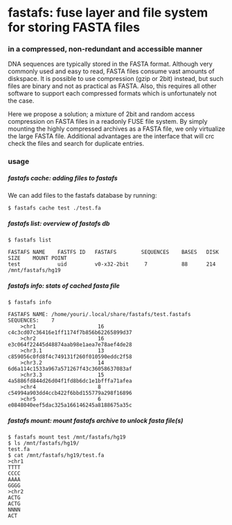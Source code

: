 # fastafs: fuse layer and file system for storing FASTA files
### in a compressed, non-redundant and accessible manner


DNA sequences are typically stored in the FASTA format. Although very commonly used and easy to read, FASTA files consume vast amounts of diskspace. It is possible to use compression (gzip or 2bit) instead, but such files are binary and not as practical as FASTA. Also, this requires all other software to support each compressed formats which is unfortunately not the case.

Here we propose a solution; a mixture of 2bit and random access compression on FASTA files in a readonly FUSE file system. By simply mounting the highly compressed archives as a FASTA file, we only virtualize the large FASTA file. Additional advantages are the interface that will crc check the files and search for duplicate entries.

### usage ###
##### fastafs cache: adding files to fastafs
We can add files to the fastafs database by running:
```
$ fastafs cache test ./test.fa
```

##### fastafs list: overview of fastafs db #####
```
$ fastafs list

FASTAFS NAME    FASTFS ID   FASTAFS        SEQUENCES    BASES   DISK SIZE    MOUNT POINT
test            uid         v0-x32-2bit     7           88      214          /mnt/fastafs/hg19
```

##### fastafs info: stats of cached fasta file #####
```
$ fastafs info

FASTAFS NAME: /home/youri/.local/share/fastafs/test.fastafs
SEQUENCES:    7
    >chr1                    16          c4c3cd07c36416e1ff1174f7b856b62265899d37
    >chr2                    16          e3c064f22445d48874aab98e1aea7e78aef4de28
    >chr3.1                  13          c859056c0fd8f4c749131f260f010590eddc2f58
    >chr3.2                  14          6d6a114c1533a967a571267f43c36058637083af
    >chr3.3                  15          4a5886fd844d26d04f1fd8b6dc1e1bfffa71afea
    >chr4                    8           c54994a903dd4ccb422f6bbd155779a298f16896
    >chr5                    6           e0848040eef5dac325a166146245a8188675a35c
```

##### fastafs mount: mount fastafs archive to unlock fasta file(s)
```
$ fastafs mount test /mnt/fastafs/hg19
$ ls /mnt/fastafs/hg19/
test.fa
$ cat /mnt/fastafs/hg19/test.fa
>chr1
TTTT
CCCC
AAAA
GGGG
>chr2
ACTG
ACTG
NNNN
ACT
```


